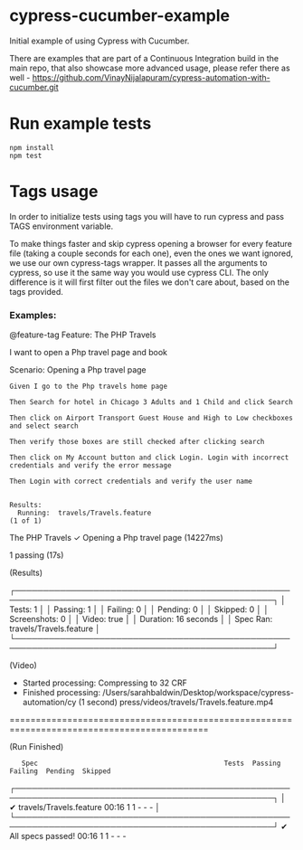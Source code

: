# cypress-cucumber-example
Initial example of using Cypress with Cucumber.

There are examples that are part of a Continuous Integration build in the main repo, that also showcase more advanced
usage, please refer there as well - https://github.com/VinayNijalapuram/cypress-automation-with-cucumber.git

# Run example tests

```
npm install
npm test
```  

# Tags usage


In order to initialize tests using tags you will have to run cypress and pass TAGS environment variable.

To make things faster and skip cypress opening a browser for every feature file (taking a couple seconds for each one), even the ones we want ignored, we use our own cypress-tags wrapper. It passes all the arguments to cypress, so use it the same way you would use cypress CLI. The only difference is it will first filter out the files we don't care about, based on the tags provided. 

### Examples:

@feature-tag
Feature: The PHP Travels

  I want to open a Php travel page and book 


  Scenario: Opening a Php travel page
  
    Given I go to the Php travels home page
    
    Then Search for hotel in Chicago 3 Adults and 1 Child and click Search
    
    Then click on Airport Transport Guest House and High to Low checkboxes and select search
    
    Then verify those boxes are still checked after clicking search
    
    Then click on My Account button and click Login. Login with incorrect credentials and verify the error message
    
    Then Login with correct credentials and verify the user name


    Results:
      Running:  travels/Travels.feature                                                         (1 of 1)


  The PHP Travels
    ✓ Opening a Php travel page (14227ms)


  1 passing (17s)


  (Results)

  ┌────────────────────────────────────────────────────────────────────────────────────────────────┐
  │ Tests:        1                                                                                │
  │ Passing:      1                                                                                │
  │ Failing:      0                                                                                │
  │ Pending:      0                                                                                │
  │ Skipped:      0                                                                                │
  │ Screenshots:  0                                                                                │
  │ Video:        true                                                                             │
  │ Duration:     16 seconds                                                                       │
  │ Spec Ran:     travels/Travels.feature                                                          │
  └────────────────────────────────────────────────────────────────────────────────────────────────┘


  (Video)

  -  Started processing:  Compressing to 32 CRF                                                     
  -  Finished processing: /Users/sarahbaldwin/Desktop/workspace/cypress-automation/cy     (1 second)
                          press/videos/travels/Travels.feature.mp4                                  


============================================================================================

  (Run Finished)


       Spec                                              Tests  Passing  Failing  Pending  Skipped  
  ┌────────────────────────────────────────────────────────────────────────────────────────────────┐
  │ ✔  travels/Travels.feature                  00:16        1        1        -        -        - │
  └────────────────────────────────────────────────────────────────────────────────────────────────┘
    ✔  All specs passed!                        00:16        1        1        -        -        -  





